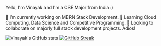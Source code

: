 Yello, I'm Vinayak and I'm a CSE Major from India :)

 🔭 I’m currently working on MERN Stack Development.
 🌱 Learning Cloud Computing, Data Science and Competitive Programming.
 👯 Looking to collaborate on majorly full stack development projects. Adios!

![Vinayak's GitHub stats](https://github-readme-stats.vercel.app/api?username=RAINAVINAYAK16&show_icons=true&theme=radical)
[![GitHub Streak](https://github-readme-streak-stats.herokuapp.com?user=RAINAVINAYAK16&theme=radical)](https://git.io/streak-stats)
